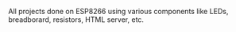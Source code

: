 All projects done on ESP8266 using various components like LEDs, breadborard, resistors, HTML server, etc.
